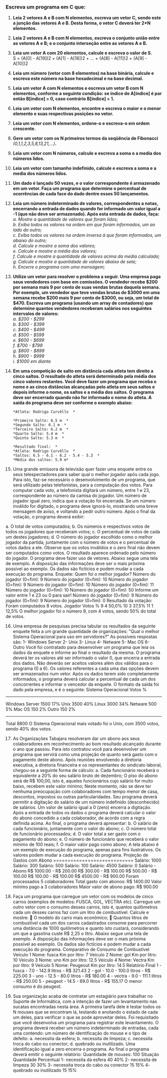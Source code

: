 ### Escreva um programa em C que:

1. **Leia 2 vetores A e B com N elementos, escreva um vetor C, sendo este a junção das vetores A e B. Desta forma, o vetor C deverá ter 2*N elementos.**

2. **Leia 2 vetores A e B com N elementos, escreva o conjunto união entre as vetores A e B; e o conjunto interseção entre as vetores A e B.**

3. **Leia um vetor A com 20 elementos, calcule e escreva o valor de S.**  
    S = (A[0] - A[19])2 + (A[1] - A[18])2 + ... + (A[8] - A[11])2 + (A[9] - A[10])2

4. **Leia um número (vetor com 8 elementos) na base binária, calcule e escreva este número na base hexadecimal e na base decimal.**

5. **Leia um vetor A com N elementos e escreva um vetor B com N elementos, conforme a seguinte condição: se índice de A[índice] é par então B[índice] = 0, caso contrário B[índice] = 1.**

6. **Leia um vetor com N elementos, encontre e escreva o maior e o menor elemento e suas respectivas posições no vetor.**

7. **Leia um vetor com N elementos, ordene-o e escreva-o em ordem crescente.**

8. **Gere um vetor com os N primeiros termos da seqüência de Fibonacci** *(0,1,1,2,3,5,8,13,21,...)***.**

9. **Leia um vetor com N números, calcule e escreva a soma e a media dos números lidos.**

10. **Leia um vetor com tamanho indefinido, calcule e escreva a soma e a media dos números lidos.**

11. **Um dado é lançado 50 vezes, e o valor correspondente é armazenado em um vetor. Faça um programa que determine o percentual de ocorrências de cada face do dado dentre esses 50 lançamentos.**

12. **Leia um número indeterminado de valores, correspondentes a notas, encerrando a entrada de dados quando for informado um valor igual a -1 (que não deve ser armazenado). Após esta entrada de dados, faça:**  
*a. Mostre a quantidade de valores que foram lidos;  
b. Exiba todos os valores na ordem em que foram informados, um ao lado do outro;  
c. Exiba todos os valores na ordem inversa à que foram informados, um abaixo do outro;  
d. Calcule e mostre a soma dos valores;  
e. Calcule e mostre a média dos valores;  
f. Calcule e mostre a quantidade de valores acima da média calculada;  
g. Calcule e mostre a quantidade de valores abaixo de sete;  
h. Encerre o programa com uma mensagem;*

13. **Utilize um vetor para resolver o problema a seguir. Uma empresa paga seus vendedores com base em comissões. O vendedor recebe $200 por semana mais 9 por cento de suas vendas brutas daquela semana. Por exemplo, um vendedor que teve vendas brutas de $3000 em uma semana recebe $200 mais 9 por cento de $3000, ou seja, um total de $470. Escreva um programa (usando um array de contadores) que determine quantos vendedores receberam salários nos seguintes intervalos de valores:**  
*a. $200 - $299  
b. $300 - $399  
c. $400 - $499  
d. $500 - $599  
e. $600 - $699  
f. $700 - $799  
g. $800 - $899  
h. $900 - $999  
i. $1000 em diante*

14. **Em uma competição de salto em distância cada atleta tem direito a cinco saltos. O resultado do atleta será determinado pela média dos cinco valores restantes. Você deve fazer um programa que receba o nome e as cinco distâncias alcançadas pelo atleta em seus saltos e depois informe o nome, os saltos e a média dos saltos. O programa deve ser encerrado quando não for informado o nome do atleta. A saída do programa deve ser conforme o exemplo abaixo:**  

        *Atleta: Rodrigo Curvêllo  *

        *Primeiro Salto: 6.5 m  *
        *Segundo Salto: 6.1 m  *
        *Terceiro Salto: 6.2 m  *
        *Quarto Salto: 5.4 m  *
        *Quinto Salto: 5.3 m  *

        *Resultado final:  *
        *Atleta: Rodrigo Curvêllo  *
        *Saltos: 6.5 - 6.1 - 6.2 - 5.4 - 5.3  *
        *Média dos saltos: 5.9 m*

15. Uma grande emissora de televisão quer fazer uma enquete entre os seus telespectadores para saber qual o melhor jogador após cada jogo. Para isto, faz-se necessário o desenvolvimento de um programa, que será utilizado pelas telefonistas, para a computação dos votos. Para computar cada voto, a telefonista digitará um número, entre 1 e 23, correspondente ao número da camisa do jogador. Um número de jogador igual zero, indica que a votação foi encerrada. Se um número inválido for digitado, o programa deve ignorá-lo, mostrando uma breve mensagem de aviso, e voltando a pedir outro número. Após o final da votação, o programa deverá exibir:

a. O total de votos computados;
b. Os números e respectivos votos de todos os jogadores que receberam votos;
c. O percentual de votos de cada um destes jogadores;
d. O número do jogador escolhido como o melhor jogador da partida, juntamente com o número de votos e o percentual de votos dados a ele.
Observe que os votos inválidos e o zero final não devem ser computados como votos. O resultado aparece ordenado pelo número do jogador. O programa deve fazer uso de vetores. Abaixo segue uma tela de exemplo. A disposição das informações deve ser o mais próxima possível ao exemplo. Os dados são fictícios e podem mudar a cada execução do programa.
Enquete: Quem foi o melhor jogador?
Número do jogador (0=fim): 9
Número do jogador (0=fim): 10
Número do jogador (0=fim): 9
Número do jogador (0=fim): 10
Número do jogador (0=fim): 11
Número do jogador (0=fim): 10
Número do jogador (0=fim): 50
Informe um valor entre 1 e 23 ou 0 para sair!
Número do jogador (0=fim): 9
Número do jogador (0=fim): 9
Número do jogador (0=fim): 0
Resultado da votação:
Foram computados 8 votos.
Jogador Votos %
9 4 50,0%
10 3 37,5%
11 1 12,5%
O melhor jogador foi o número 9, com 4 votos, sendo 50% do total de votos.

16. Uma empresa de pesquisas precisa tabular os resultados da seguinte enquete feita a um grande quantidade de organizações:
"Qual o melhor Sistema Operacional para uso em servidores?"
As possíveis respostas são:
1- Windows Server
2- Unix
3- Linux
4- Netware
5- Mac OS
6- Outro
Você foi contratado para desenvolver um programa que leia os dados da enquete e informe ao final o resultado da mesma. O programa deverá ler os valores até ser informado o valor 0, que encerra a entrada dos dados. Não deverão ser aceitos valores além dos válidos para o programa (0 a 6). Os valores referentes a cada uma das opções devem ser armazenados num vetor. Após os dados terem sido completamente informados, o programa deverá calcular a percentual de cada um dos concorrentes e informar o vencedor da enquete. O formato da saída foi dado pela empresa, e é o seguinte:
Sistema Operacional Votos %
------------------- ----- ---
Windows Server 1500 17%
Unix 3500 40%
Linux 3000 34%
Netware 500 5%
Mac OS 150 2%
Outro 150 2%
------------------- -----
Total 8800
O Sistema Operacional mais votado foi o Unix, com 3500 votos, sendo 40% dos votos.

17. As Organizações Tabajara resolveram dar um abono aos seus colaboradores em reconhecimento ao bom resultado alcançado durante o ano que passou. Para isto contratou você para desenvolver um programa que servirá como uma projeção de quanto será gasto com o
pagamento deste abono. Após reuniões envolvendo a diretoria executiva, a diretoria financeira e os representantes do sindicato laboral, chegou-se a seguinte forma de cálculo:
a. Cada funcionário receberá o equivalente a 20% do seu salário bruto de dezembro; O piso do abono será de R$ 100,00, isto é, aqueles funcionários cujo salário for muito baixo, recebem este valor mínimo; Neste momento, não se deve ter nenhuma preocupação com colaboradores com tempo menor de casa, descontos, impostos ou outras particularidades. Seu programa deverá permitir a digitação do salário de um número indefinido (desconhecido) de salários. Um valor de salário igual a 0 (zero) encerra a digitação. Após a entrada de todos os dados o programa deverá calcular o valor do abono concedido a cada colaborador, de acordo com a regra definida acima. Ao final, o programa deverá apresentar:
b. O salário de cada funcionário, juntamente com o valor do abono;
c. O número total de funcionário processados;
d. O valor total a ser gasto com o pagamento do abono;
e. O número de funcionário que receberá o valor mínimo de 100 reais;
f. O maior valor pago como abono; A tela abaixo é um exemplo de execução do programa, apenas para fins ilustrativos. Os valores podem mudar a cada execução do programa.
Projeção de Gastos com Abono
============================
Salário: 1000
Salário: 300
Salário: 500
Salário: 100
Salário: 4500
Salário: 0
Salário - Abono
R$ 1000.00 - R$ 200.00
R$ 300.00 - R$ 100.00
R$ 500.00 - R$ 100.00
R$ 100.00 - R$ 100.00
R$ 4500.00 - R$ 900.00
Foram processados 5 colaboradores
Total gasto com abonos: R$ 1400.00
Valor mínimo pago a 3 colaboradores
Maior valor de abono pago: R$ 900.00

18. Faça um programa que carregue um vetor com os modelos de cinco carros (exemplos de modelos: FUSCA, GOL, VECTRA etc). Carregue um outro vetor com o consumo desses carros, isto é, quantos quilômetros cada um desses carros faz com um litro de combustível. Calcule e mostre:
 O modelo do carro mais econômico;
 Quantos litros de combustível cada um dos carros cadastrados consome para percorrer uma distância de 1000 quilômetros e quanto isto custará, considerando um que a gasolina custe R$ 2,25 o litro. Abaixo segue uma tela de exemplo. A disposição das informações deve ser o mais próxima possível ao exemplo. Os dados são fictícios e podem mudar a cada execução do programa.
Comparativo de Consumo de Combustível
Veículo 1
Nome: fusca
Km por litro: 7
Veículo 2
Nome: gol
Km por litro: 10
Veículo 3
Nome: uno
Km por litro: 12.5
Veículo 4
Nome: Vectra
Km por litro: 9
Veículo 5
Nome: Peugeout
Km por litro: 14.5
Relatório Final
1 - fusca - 7.0 - 142.9 litros - R$ 321.43
2 - gol - 10.0 - 100.0 litros - R$ 225.00
3 - uno - 12.5 - 80.0 litros - R$ 180.00
4 - vectra - 9.0 - 111.1 litros - R$ 250.00
5 - peugeot - 14.5 - 69.0 litros - R$ 155.17
O menor consumo é do peugeot.

19. Sua organização acaba de contratar um estagiário para trabalhar no Suporte de Informática, com a intenção de fazer um levantamento nas sucatas encontradas nesta área. A primeira tarefa dele é testar todos os N mouses que se encontram lá, testando e anotando o estado de cada um deles, para verificar o que se pode aproveitar deles. Foi requisitado que você desenvolva um programa para registrar este levantamento. O programa deverá receber um número indeterminado de entradas, cada uma contendo: um número de identificação do mouse e o tipo de defeito:
a. necessita da esfera;
b. necessita de limpeza;
c. necessita troca do cabo ou conector;
d. quebrado ou inutilizado.
Uma identificação igual a zero encerra o programa. Ao final o programa deverá emitir o seguinte relatório:
Quantidade de mouses: 100
Situação Quantidade Percentual
1- necessita da esfera 40 40%
2- necessita de limpeza 30 30%
3- necessita troca do cabo ou conector 15 15%
4- quebrado ou inutilizado 15 15%